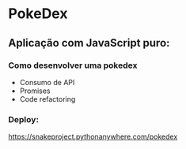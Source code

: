 # PokeDex

## Aplicação com JavaScript puro: 
### Como desenvolver uma pokedex

* Consumo de API 
* Promises
* Code refactoring

### Deploy:
https://snakeproject.pythonanywhere.com/pokedex